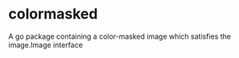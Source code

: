 # colormasked
A go package containing a color-masked image which satisfies the image.Image interface
